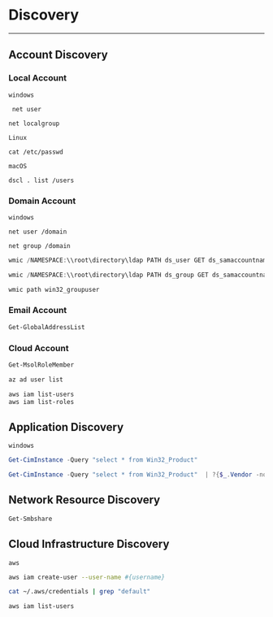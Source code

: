 # Discovery

****

## Account Discovery

### Local Account

`windows`

```CMD
 net user
```

```
net localgroup
```

`Linux`

```
cat /etc/passwd
```

`macOS`

```
dscl . list /users
```

### Domain Account

`windows`

```
net user /domain
```

```
net group /domain
```

```powershell
wmic /NAMESPACE:\\root\directory\ldap PATH ds_user GET ds_samaccountname
```

```powershell
wmic /NAMESPACE:\\root\directory\ldap PATH ds_group GET ds_samaccountname
```

```powershell
wmic path win32_groupuser
```

### Email Account

```powershell
Get-GlobalAddressList
```

### Cloud Account

```powershell
Get-MsolRoleMember
```

```powershell
az ad user list
```

```powershell
aws iam list-users
aws iam list-roles
```

## Application Discovery

`windows`

```powershell
Get-CimInstance -Query "select * from Win32_Product"
```

```powershell
Get-CimInstance -Query "select * from Win32_Product"  | ?{$_.Vendor -notmatch 'Microsoft'}
```

## Network Resource Discovery

```powershell
Get-Smbshare
```

## Cloud Infrastructure Discovery

`aws`

```bash
aws iam create-user --user-name #{username}
```

```bash
cat ~/.aws/credentials | grep "default"
```

```bash
aws iam list-users 
```
